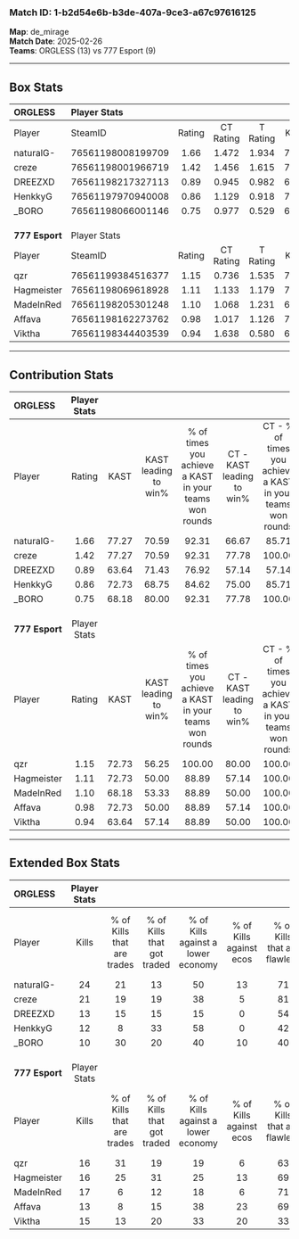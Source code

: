 ### Match ID: 1-b2d54e6b-b3de-407a-9ce3-a67c97616125  
**Map**: de_mirage  
**Match Date**: 2025-02-26  
**Teams**: ORGLESS (13) vs 777 Esport (9)  

---  

## Box Stats  

| **ORGLESS**    | Player Stats      |        |           |          |       |       |       |         |        |      |     |
| :- | :- | :-: | :-: | :-: | :-: | :-: | :-: | :-: | :-: | :-: | :-: |
| Player         | SteamID           | Rating | CT Rating | T Rating | KAST  |  ADR  | Kills | Assists | Deaths | K/D  | HS% |
| naturalG-      | 76561198008199709 |  1.66  |   1.472   |  1.934   | 77.27 | 117.9 |  24   |   11    |   14   | 1.71 | 58  |
| creze          | 76561198001966719 |  1.42  |   1.456   |  1.615   | 77.27 | 97.8  |  21   |    5    |   15   | 1.40 | 42  |
| DREEZXD        | 76561198217327113 |  0.89  |   0.945   |  0.982   | 63.64 | 55.6  |  13   |    3    |   14   | 0.93 | 61  |
| HenkkyG        | 76561197970940008 |  0.86  |   1.129   |  0.918   | 72.73 | 71.3  |  12   |    7    |   19   | 0.63 | 50  |
| _BORO          | 76561198066001146 |  0.75  |   0.977   |  0.529   | 68.18 | 53.6  |  10   |    3    |   16   | 0.63 | 60  |
|                |                   |        |           |          |       |       |       |         |        |      |     |
|                |                   |        |           |          |       |       |       |         |        |      |     |
|                |                   |        |           |          |       |       |       |         |        |      |     |
| **777 Esport** | Player Stats      |        |           |          |       |       |       |         |        |      |     |
| Player         | SteamID           | Rating | CT Rating | T Rating | KAST  |  ADR  | Kills | Assists | Deaths | K/D  | HS% |
| qzr            | 76561199384516377 |  1.15  |   0.736   |  1.535   | 72.73 | 81.9  |  16   |    6    |   15   | 1.07 | 75  |
| Hagmeister     | 76561198069618928 |  1.11  |   1.133   |  1.179   | 72.73 | 78.6  |  16   |    5    |   16   | 1.00 | 62  |
| MadeInRed      | 76561198205301248 |  1.10  |   1.068   |  1.231   | 68.18 | 72.3  |  17   |    6    |   16   | 1.06 | 76  |
| Affava         | 76561198162273762 |  0.98  |   1.017   |  1.126   | 72.73 | 80.7  |  13   |    6    |   17   | 0.76 | 53  |
| Viktha         | 76561198344403539 |  0.94  |   1.638   |  0.580   | 63.64 | 69.6  |  15   |    3    |   17   | 0.88 | 46  |
---  

## Contribution Stats  

| **ORGLESS**    | Player Stats |       |                      |                                                        |                           |                                                             |                          |                                                            |
| :- | :-: | :-: | :-: | :-: | :-: | :-: | :-: | :-: |
| Player         |    Rating    | KAST  | KAST leading to win% | % of times you achieve a KAST in your teams won rounds | CT - KAST leading to win% | CT - % of times you achieve a KAST in your teams won rounds | T - KAST leading to win% | T - % of times you achieve a KAST in your teams won rounds |
| naturalG-      |     1.66     | 77.27 |        70.59         |                         92.31                          |           66.67           |                            85.71                            |          75.00           |                           100.00                           |
| creze          |     1.42     | 77.27 |        70.59         |                         92.31                          |           77.78           |                           100.00                            |          62.50           |                           83.33                            |
| DREEZXD        |     0.89     | 63.64 |        71.43         |                         76.92                          |           57.14           |                            57.14                            |          85.71           |                           100.00                           |
| HenkkyG        |     0.86     | 72.73 |        68.75         |                         84.62                          |           75.00           |                            85.71                            |          62.50           |                           83.33                            |
| _BORO          |     0.75     | 68.18 |        80.00         |                         92.31                          |           77.78           |                           100.00                            |          83.33           |                           83.33                            |
|                |              |       |                      |                                                        |                           |                                                             |                          |                                                            |
|                |              |       |                      |                                                        |                           |                                                             |                          |                                                            |
|                |              |       |                      |                                                        |                           |                                                             |                          |                                                            |
| **777 Esport** | Player Stats |       |                      |                                                        |                           |                                                             |                          |                                                            |
| Player         |    Rating    | KAST  | KAST leading to win% | % of times you achieve a KAST in your teams won rounds | CT - KAST leading to win% | CT - % of times you achieve a KAST in your teams won rounds | T - KAST leading to win% | T - % of times you achieve a KAST in your teams won rounds |
| qzr            |     1.15     | 72.73 |        56.25         |                         100.00                         |           80.00           |                           100.00                            |          45.45           |                           100.00                           |
| Hagmeister     |     1.11     | 72.73 |        50.00         |                         88.89                          |           57.14           |                           100.00                            |          44.44           |                           80.00                            |
| MadeInRed      |     1.10     | 68.18 |        53.33         |                         88.89                          |           50.00           |                           100.00                            |          57.14           |                           80.00                            |
| Affava         |     0.98     | 72.73 |        50.00         |                         88.89                          |           57.14           |                           100.00                            |          44.44           |                           80.00                            |
| Viktha         |     0.94     | 63.64 |        57.14         |                         88.89                          |           50.00           |                           100.00                            |          66.67           |                           80.00                            |
---  

## Extended Box Stats  

| **ORGLESS**    | Player Stats |                            |                            |                                    |                         |                              |                                 |        |                             |                                     |                          |                               |                            |
| :- | :-: | :-: | :-: | :-: | :-: | :-: | :-: | :-: | :-: | :-: | :-: | :-: | :-: |
| Player         |    Kills     | % of Kills that are trades | % of Kills that got traded | % of Kills against a lower economy | % of Kills against ecos | % of Kills that are flawless | % of Kills that are close duels | Deaths | % of Deaths that get traded | % of Deaths against a lower economy | % of Deaths against ecos | % of Deaths that are flawless | % of Deaths that are close |
| naturalG-      |      24      |             21             |             13             |                 50                 |           13            |              71              |                4                |   14   |             14              |                 29                  |            7             |              71               |             7              |
| creze          |      21      |             19             |             19             |                 38                 |            5            |              81              |                0                |   15   |             13              |                 27                  |            7             |              80               |             7              |
| DREEZXD        |      13      |             15             |             15             |                 15                 |            0            |              54              |                8                |   14   |             21              |                 21                  |            0             |              57               |             7              |
| HenkkyG        |      12      |             8              |             33             |                 58                 |            0            |              42              |               17                |   19   |             37              |                 32                  |            5             |              68               |             5              |
| _BORO          |      10      |             30             |             20             |                 40                 |           10            |              40              |               10                |   16   |              6              |                 31                  |            0             |              44               |             6              |
|                |              |                            |                            |                                    |                         |                              |                                 |        |                             |                                     |                          |                               |                            |
|                |              |                            |                            |                                    |                         |                              |                                 |        |                             |                                     |                          |                               |                            |
|                |              |                            |                            |                                    |                         |                              |                                 |        |                             |                                     |                          |                               |                            |
| **777 Esport** | Player Stats |                            |                            |                                    |                         |                              |                                 |        |                             |                                     |                          |                               |                            |
| Player         |    Kills     | % of Kills that are trades | % of Kills that got traded | % of Kills against a lower economy | % of Kills against ecos | % of Kills that are flawless | % of Kills that are close duels | Deaths | % of Deaths that get traded | % of Deaths against a lower economy | % of Deaths against ecos | % of Deaths that are flawless | % of Deaths that are close |
| qzr            |      16      |             31             |             19             |                 19                 |            6            |              63              |                6                |   15   |              7              |                  7                  |            0             |              53               |             0              |
| Hagmeister     |      16      |             25             |             31             |                 25                 |           13            |              69              |                6                |   16   |             13              |                  6                  |            0             |              56               |             0              |
| MadeInRed      |      17      |             6              |             12             |                 18                 |            6            |              71              |               12                |   16   |             19              |                  6                  |            0             |              81               |             0              |
| Affava         |      13      |             8              |             15             |                 38                 |           23            |              69              |                8                |   17   |             24              |                 12                  |            0             |              47               |             24             |
| Viktha         |      15      |             13             |             20             |                 33                 |           20            |              33              |                0                |   17   |             29              |                 12                  |            6             |              71               |             6              |
